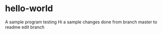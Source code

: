 # hello-world
A sample program testing
Hi a sample changes done from branch master to readme edit branch
